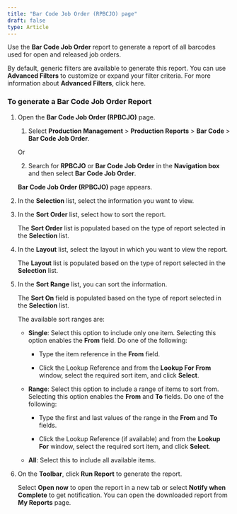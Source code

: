 ```yaml
---
title: "Bar Code Job Order (RPBCJO) page"
draft: false
type: Article
---
```


Use the **Bar Code Job Order** report to generate a report of all barcodes used for open and released job orders.

By default, generic filters are available to generate this report. You can use **Advanced Filters** to customize or expand your filter criteria. For more information about **Advanced Filters**, click here.

### To generate a Bar Code Job Order Report

1. Open the **Bar Code Job Order (RPBCJO)** page.

    1. Select **Production Management** > **Production Reports** > **Bar Code** > **Bar Code Job Order**.

    Or

    2. Search for **RPBCJO** or **Bar Code Job Order** in the **Navigation box** and then select **Bar Code Job Order**.

    **Bar Code Job Order (RPBCJO)** page appears.

2. In the **Selection** list, select the information you want to view.

3. In the **Sort Order** list, select how to sort the report.

    The **Sort Order** list is populated based on the type of report selected in the **Selection** list.

4. In the **Layout** list, select the layout in which you want to view the report.

    The **Layout** list is populated based on the type of report selected in the **Selection** list.

5. In the **Sort Range** list, you can sort the information.

    The **Sort On** field is populated based on the type of report selected in the **Selection** list.

    The available sort ranges are:

    - **Single**: Select this option to include only one item. Selecting this option enables the **From** field. Do one of the following:

        - Type the item reference in the **From** field.

        - Click the Lookup Reference and from the **Lookup For From** window, select the required sort item, and click **Select**.

    - **Range**: Select this option to include a range of items to sort from. Selecting this option enables the **From** and **To** fields. Do one of the following:

        - Type the first and last values of the range in the **From** and **To** fields.

        - Click the Lookup Reference (if available) and from the **Lookup For** window, select the required sort item, and click **Select**.

    - **All**: Select this to include all available items.

6. On the **Toolbar**, click **Run Report** to generate the report.

    Select **Open now** to open the report in a new tab or select **Notify when Complete** to get notification. You can open the downloaded report from **My Reports** page.

​